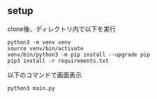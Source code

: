 ## setup
clone後、ディレクトリ内で以下を実行
```
python3 -m venv venv
source venv/bin/activate
venv/bin/python3 -m pip install --upgrade pip
pip3 install -r requirements.txt
```

以下のコマンドで画面表示
```
python3 main.py
```
